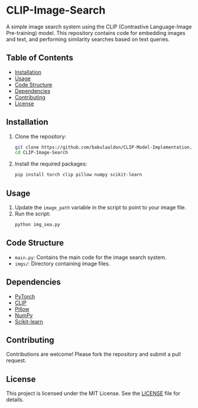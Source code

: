 # CLIP-Image-Search

A simple image search system using the CLIP (Contrastive Language-Image Pre-training) model. This repository contains code for embedding images and text, and performing similarity searches based on text queries.

## Table of Contents
- [Installation](#installation)
- [Usage](#usage)
- [Code Structure](#code-structure)
- [Dependencies](#dependencies)
- [Contributing](#contributing)
- [License](#license)

## Installation

1. Clone the repository:
    ```bash
    git clone https://github.com/babulaaldon/CLIP-Model-Implementation.git
    cd CLIP-Image-Search
    ```

2. Install the required packages:
    ```bash
    pip install torch clip pillow numpy scikit-learn
    ```

## Usage

1. Update the `image_path` variable in the script to point to your image file.
2. Run the script:
    ```bash
    python img_sea.py
    ```

## Code Structure

- `main.py`: Contains the main code for the image search system.
- `imgs/`: Directory containing image files.

## Dependencies

- [PyTorch](https://pytorch.org/)
- [CLIP](https://github.com/openai/CLIP)
- [Pillow](https://pillow.readthedocs.io/)
- [NumPy](https://numpy.org/)
- [Scikit-learn](https://scikit-learn.org/)

## Contributing

Contributions are welcome! Please fork the repository and submit a pull request.

## License

This project is licensed under the MIT License. See the [LICENSE](LICENSE) file for details.

